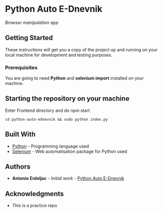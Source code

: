 # Python Auto E-Dnevnik

*Browser manipulation app*

## Getting Started

These instructions will get you a copy of the project up and running on your local machine for development and testing purposes.


### Prerequisites

You are going to need **Python** and **selenium import** installed on your machine.

## Starting the repository on your machine

Enter Frontend directory and do npm start
```
cd python-auto-ednevnik && sudo python index.py
```

## Built With

* [Python](https://python.org/) - Programming language used
* [Selenium](http://www.seleniumhq.org/) - Web automatisation package for Python used

## Authors

* **Antonio Erdeljac** - *Initial work* - [Python Auto E-Dnevnik](https://github.com/AntonioErdeljac)

## Acknowledgments

* This is a practice repo
